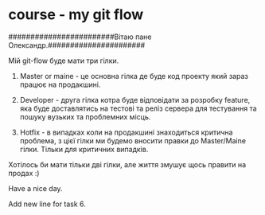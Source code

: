 # course - my git flow

########################Вітаю пане Олександр.######################

Мій git-flow буде мати три гілки.

1. Master or maine - це основна гілка де буде код проекту який зараз працює на продакшині.

2. Developer - друга гілка котра буде відповідати за розробку feature, яка буде доставлятись на тестові та реліз сервера для тестування та пошуку вузьких та проблемних місць.

3. Hotfix - в випадках коли на продакшині знаходиться критична проблема, з цієї гілки ми будемо вносити правки до Master/Maine гілки. Тільки для критичних випадків.


Хотілось би мати тільки дві гілки, але життя змушує щось правити на продах :)

Have a nice day.



Add new line for task 6.
